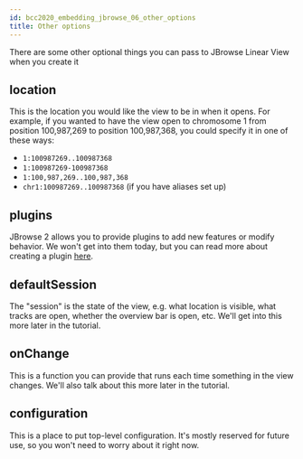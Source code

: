 ```yaml
---
id: bcc2020_embedding_jbrowse_06_other_options
title: Other options
---
```


There are some other optional things you can pass to JBrowse Linear View when
you create it

## location

This is the location you would like the view to be in when it opens. For
example, if you wanted to have the view open to chromosome 1 from position
100,987,269 to position 100,987,368, you could specify it in one of these ways:

- `1:100987269..100987368`
- `1:100987269-100987368`
- `1:100,987,269..100,987,368`
- `chr1:100987269..100987368` (if you have aliases set up)

## plugins

JBrowse 2 allows you to provide plugins to add new features or modify behavior.
We won't get into them today, but you can read more about creating a plugin
[here](developer_creating_plugin).

## defaultSession

The "session" is the state of the view, e.g. what location is visible, what
tracks are open, whether the overview bar is open, etc. We'll get into this more
later in the tutorial.

## onChange

This is a function you can provide that runs each time something in the view
changes. We'll also talk about this more later in the tutorial.

## configuration

This is a place to put top-level configuration. It's mostly reserved for future
use, so you won't need to worry about it right now.
